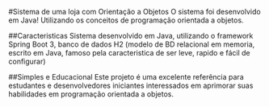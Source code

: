 #Sistema de uma loja com Orientação a Objetos
O sistema foi desenvolvido em Java! Utilizando os conceitos de programação orientada a objetos.

##Caracteristicas
Sistema desenvolvido em Java, utilizando o framework Spring Boot 3, banco de dados H2 (modelo de BD relacional em memoria, escrito em Java, famoso pela caracteristica de ser leve, rapido e fácil de configurar)

##Simples e Educacional
Este projeto é uma excelente referência para estudantes e desenvolvedores iniciantes interessados em aprimorar suas habilidades em programação orientada a objetos.
